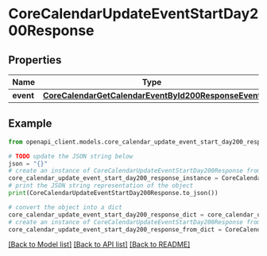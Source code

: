 # CoreCalendarUpdateEventStartDay200Response


## Properties

Name | Type | Description | Notes
------------ | ------------- | ------------- | -------------
**event** | [**CoreCalendarGetCalendarEventById200ResponseEvent**](CoreCalendarGetCalendarEventById200ResponseEvent.md) |  | 

## Example

```python
from openapi_client.models.core_calendar_update_event_start_day200_response import CoreCalendarUpdateEventStartDay200Response

# TODO update the JSON string below
json = "{}"
# create an instance of CoreCalendarUpdateEventStartDay200Response from a JSON string
core_calendar_update_event_start_day200_response_instance = CoreCalendarUpdateEventStartDay200Response.from_json(json)
# print the JSON string representation of the object
print(CoreCalendarUpdateEventStartDay200Response.to_json())

# convert the object into a dict
core_calendar_update_event_start_day200_response_dict = core_calendar_update_event_start_day200_response_instance.to_dict()
# create an instance of CoreCalendarUpdateEventStartDay200Response from a dict
core_calendar_update_event_start_day200_response_from_dict = CoreCalendarUpdateEventStartDay200Response.from_dict(core_calendar_update_event_start_day200_response_dict)
```
[[Back to Model list]](../README.md#documentation-for-models) [[Back to API list]](../README.md#documentation-for-api-endpoints) [[Back to README]](../README.md)


